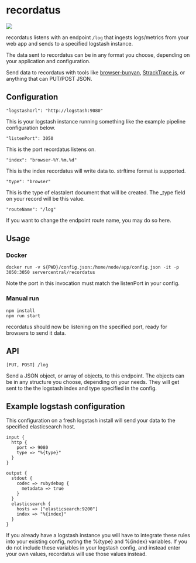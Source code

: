 # recordatus

![](https://user-images.githubusercontent.com/611996/46426209-7a91b980-c703-11e8-8ebb-3405016d7b2c.png)

recordatus listens with an endpoint `/log` that ingests logs/metrics from your web app and sends to a specified logstash instance.

The data sent to recordatus can be in any format you choose, depending on your application and configuration.

Send data to recordatus with tools like [browser-bunyan](https://github.com/philmander/browser-bunyan), [StrackTrace.js](https://github.com/stacktracejs/stacktrace.js/), or anything that can PUT/POST JSON.

## Configuration

`"logstashUrl": "http://logstash:9080"`

This is your logstash instance running something like the example pipeline configuration below.

`"listenPort": 3050`

This is the port recordatus listens on.

`"index": "browser-%Y.%m.%d"`

This is the index recordatus will write data to. strftime format is supported.

`"type": "browser"`

This is the type of elastalert document that will be created. The \_type field on your record will be this value.

`"routeName": "/log"`

If you want to change the endpoint route name, you may do so here.

## Usage

### Docker

```
docker run -v ${PWD}/config.json:/home/node/app/config.json -it -p 3050:3050 servercentral/recordatus
```

Note the port in this invocation must match the listenPort in your config.

### Manual run

```
npm install
npm run start
```

recordatus should now be listening on the specified port, ready for browsers to send it data.

## API

`[PUT, POST] /log`

Send a JSON object, or array of objects, to this endpoint. The objects can be in any structure you choose, depending on your needs. They will get sent to the the logstash index and type specified in the config.

## Example logstash configuration

This configuration on a fresh logstash install will send your data to the specified elasticsearch host.

```
input {
  http {
    port => 9080
    type => "%{type}"
  }
}

output {
  stdout {
    codec => rubydebug {
      metadata => true
    }
  }
  elasticsearch {
    hosts => ["elasticsearch:9200"]
    index => "%{index}"
  }
}
```

If you already have a logstash instance you will have to integrate these rules into your existing config, noting the %{type} and %{index} variables. If you do not include these variables in your logstash config, and instead enter your own values, recordatus will use those values instead.
